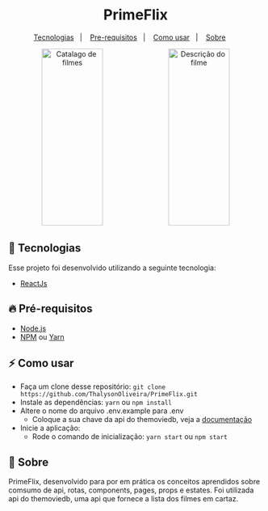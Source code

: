 
<h1 align="center">PrimeFlix</h1>

<p align="center">
  <a href="#tecnologia">Tecnologias</a>&nbsp;&nbsp;&nbsp;|&nbsp;&nbsp;&nbsp;
  <a href="#pre-requisitos">Pre-requisitos</a>&nbsp;&nbsp;&nbsp;|&nbsp;&nbsp;&nbsp;
  <a href="#como-usar">Como usar</a>&nbsp;&nbsp;&nbsp;|&nbsp;&nbsp;&nbsp;
  <a href="#sobre">Sobre</a>&nbsp;&nbsp;&nbsp;&nbsp;&nbsp;&nbsp;
</p>

<p align="center">
  <img alt="Catalago de filmes" src="https://i.imgur.com/c3sDSag.png" width="49%" height=350px>
  <img alt="Descrição do filme" src="https://i.imgur.com/T9tsnbz.png" width="49%" height=350px>
  
</p>

<a id="tecnologia"></a>
## 🚀 Tecnologias

Esse projeto foi desenvolvido utilizando a seguinte tecnologia:

- [ReactJs](https://pt-br.reactjs.org/)

<a id="pre-requisitos"></a>
## :fire: **Pré-requisitos**

- [Node.js](https://nodejs.org/en/)
- [NPM](https://www.npmjs.com/) ou [Yarn](https://yarnpkg.com/)

<a id="como-usar"></a>
## :zap: Como usar

- Faça um clone desse repositório: `git clone https://github.com/ThalysonOliveira/PrimeFlix.git`
- Instale as dependências: `yarn` ou `npm install`
- Altere o nome do arquivo .env.example para .env
   - Coloque a sua chave da api do themoviedb, veja a <a href='https://www.themoviedb.org/documentation/api?language=pt-BR' target='blank'>documentação</a>
- Inicie a aplicação:
   - Rode o comando de inicialização: `yarn start` ou `npm start`

<a id="sobre"></a>
## :bookmark: Sobre

PrimeFlix, desenvolvido para por em prática os conceitos aprendidos sobre comsumo de api, rotas, components, pages, props e estates. Foi utilizada api do themoviedb, uma
api que fornece a lista dos filmes em cartaz.
